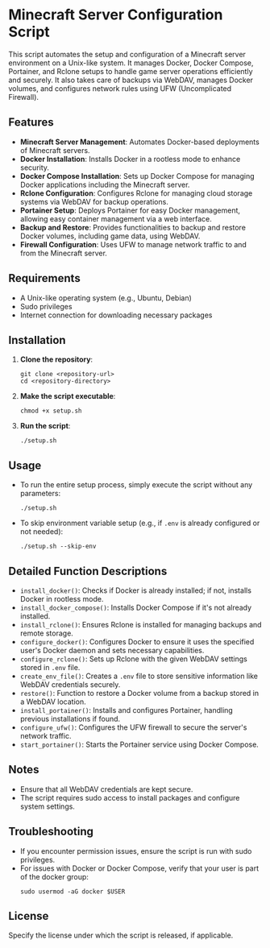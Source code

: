 # Minecraft Server Configuration Script

This script automates the setup and configuration of a Minecraft server environment on a Unix-like system. It manages Docker, Docker Compose, Portainer, and Rclone setups to handle game server operations efficiently and securely. It also takes care of backups via WebDAV, manages Docker volumes, and configures network rules using UFW (Uncomplicated Firewall).

## Features

- **Minecraft Server Management**: Automates Docker-based deployments of Minecraft servers.
- **Docker Installation**: Installs Docker in a rootless mode to enhance security.
- **Docker Compose Installation**: Sets up Docker Compose for managing Docker applications including the Minecraft server.
- **Rclone Configuration**: Configures Rclone for managing cloud storage systems via WebDAV for backup operations.
- **Portainer Setup**: Deploys Portainer for easy Docker management, allowing easy container management via a web interface.
- **Backup and Restore**: Provides functionalities to backup and restore Docker volumes, including game data, using WebDAV.
- **Firewall Configuration**: Uses UFW to manage network traffic to and from the Minecraft server.

## Requirements

- A Unix-like operating system (e.g., Ubuntu, Debian)
- Sudo privileges
- Internet connection for downloading necessary packages

## Installation

1. **Clone the repository**:
   ```
   git clone <repository-url>
   cd <repository-directory>
   ```

2. **Make the script executable**:
   ```
   chmod +x setup.sh
   ```

3. **Run the script**:
   ```
   ./setup.sh
   ```

## Usage

- To run the entire setup process, simply execute the script without any parameters:
  ```
  ./setup.sh
  ```

- To skip environment variable setup (e.g., if `.env` is already configured or not needed):
  ```
  ./setup.sh --skip-env
  ```

## Detailed Function Descriptions

- `install_docker()`: Checks if Docker is already installed; if not, installs Docker in rootless mode.
- `install_docker_compose()`: Installs Docker Compose if it's not already installed.
- `install_rclone()`: Ensures Rclone is installed for managing backups and remote storage.
- `configure_docker()`: Configures Docker to ensure it uses the specified user's Docker daemon and sets necessary capabilities.
- `configure_rclone()`: Sets up Rclone with the given WebDAV settings stored in `.env` file.
- `create_env_file()`: Creates a `.env` file to store sensitive information like WebDAV credentials securely.
- `restore()`: Function to restore a Docker volume from a backup stored in a WebDAV location.
- `install_portainer()`: Installs and configures Portainer, handling previous installations if found.
- `configure_ufw()`: Configures the UFW firewall to secure the server's network traffic.
- `start_portainer()`: Starts the Portainer service using Docker Compose.

## Notes

- Ensure that all WebDAV credentials are kept secure.
- The script requires sudo access to install packages and configure system settings.

## Troubleshooting

- If you encounter permission issues, ensure the script is run with sudo privileges.
- For issues with Docker or Docker Compose, verify that your user is part of the docker group:
  ```
  sudo usermod -aG docker $USER
  ```

## License

Specify the license under which the script is released, if applicable.